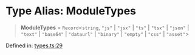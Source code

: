 # Type Alias: ModuleTypes

> **ModuleTypes** = `Record`\<`string`, `"js"` \| `"jsx"` \| `"ts"` \| `"tsx"` \| `"json"` \| `"text"` \| `"base64"` \| `"dataurl"` \| `"binary"` \| `"empty"` \| `"css"` \| `"asset"`\>

Defined in: [types.ts:29](https://github.com/rolldown/tsdown/blob/a7bb6c27b61849b7ea4d36d34b21641d374c5f35/src/options/types.ts#L29)
